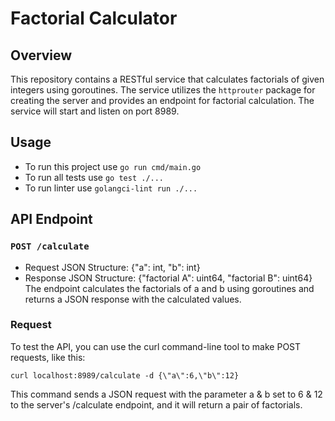 # Factorial Calculator

## Overview

This repository contains a RESTful service that calculates factorials of given integers using goroutines. 
The service utilizes the `httprouter` package for creating the server and provides an endpoint for factorial calculation.
The service will start and listen on port 8989.

## Usage

* To run this project use `go run cmd/main.go`
* To run all tests use `go test ./...`
* To run linter use `golangci-lint run ./...`



## API Endpoint

### `POST /calculate`

* Request JSON Structure: {"a": int, "b": int}
* Response JSON Structure: {"factorial A": uint64, "factorial B": uint64}
The endpoint calculates the factorials of a and b using goroutines and returns a JSON response with the calculated values.

### Request

To test the API, you can use the curl command-line tool to make POST requests, like this:

`curl localhost:8989/calculate -d {\"a\":6,\"b\":12}`

This command sends a JSON request with the parameter a & b set to 6 & 12 to the server's /calculate endpoint, and it will return a pair of factorials.
